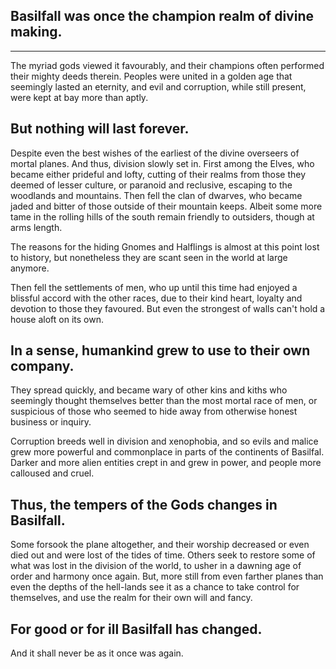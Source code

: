 ## Basilfall was once the champion realm of divine making.
---
The myriad gods viewed it favourably, and their champions often performed their mighty deeds therein. Peoples were united in a golden age that seemingly lasted an eternity, and evil and corruption, while still present, were kept at bay more than aptly.

## But nothing will last forever.
Despite even the best wishes of the earliest of the divine overseers of mortal planes. And thus, division slowly set in. First among the Elves, who became either prideful and lofty, cutting of their realms from those they deemed of lesser culture, or paranoid and reclusive, escaping to the woodlands and mountains. Then fell the clan of dwarves, who became jaded and bitter of those outside of their mountain keeps. Albeit some more tame in the rolling hills of the south remain friendly to outsiders, though at arms length.

The reasons for the hiding Gnomes and Halflings is almost at this point lost to history, but nonetheless they are scant seen in the world at large anymore.

Then fell the settlements of men, who up until this time had enjoyed a blissful accord with the other races, due to their kind heart, loyalty and devotion to those they favoured. But even the strongest of walls can't hold a house aloft on its own.

## In a sense, humankind grew to use to their own company.

They spread quickly, and became wary of other kins and kiths who seemingly thought themselves better than the most mortal race of men, or suspicious of those who seemed to hide away from otherwise honest business or inquiry.

Corruption breeds well in division and xenophobia, and so evils and malice grew more powerful and commonplace in parts of the continents of Basilfal. Darker and more alien entities crept in and grew in power, and people more calloused and cruel.

## Thus, the tempers of the Gods changes in Basilfall.

Some forsook the plane altogether, and their worship decreased or even died out and were lost of the tides of time. Others seek to restore some of what was lost in the division of the world, to usher in a dawning age of order and harmony once again. But, more still from even farther planes than even the depths of the hell-lands see it as a chance to take control for themselves, and use the realm for their own will and fancy.

## For good or for ill Basilfall has changed.

And it shall never be as it once was again.

